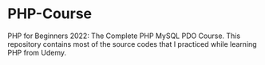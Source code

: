 # PHP-Course
PHP for Beginners 2022: The Complete PHP MySQL PDO Course. 
This repository contains most of the source codes that I practiced while learning PHP from Udemy.
